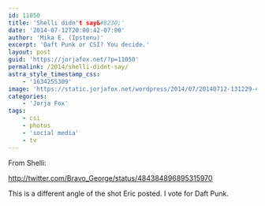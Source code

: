 ```yaml
---
id: 11050
title: 'Shelli didn't say&#8230;'
date: '2014-07-12T20:00:42-07:00'
author: 'Mika E. (Ipstenu)'
excerpt: 'Daft Punk or CSI? You decide.'
layout: post
guid: 'https://jorjafox.net/?p=11050'
permalink: /2014/shelli-didnt-say/
astra_style_timestamp_css:
    - '1634255309'
image: 'https://static.jorjafox.net/wordpress/2014/07/20140712-131229-47549036-e1405196064795.jpg'
categories:
    - 'Jorja Fox'
tags:
    - csi
    - photos
    - 'social media'
    - tv
---
```


From Shelli:

http://twitter.com/Bravo_George/status/484384896895315970

This is a different angle of the shot Eric posted. I vote for Daft Punk.
